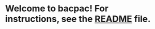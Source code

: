 # Welcome to bacpac! For instructions, see the [README] file.

[README]: https://github.com/tech4david/bacpac/blob/master/README.md

